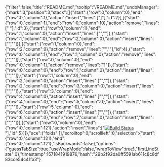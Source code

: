 {"filter":false,"title":"README.md","tooltip":"/README.md","undoManager":{"mark":3,"position":3,"stack":[[{"start":{"row":0,"column":0},"end":{"row":0,"column":1},"action":"insert","lines":["]"],"id":2}],[{"start":{"row":0,"column":1},"end":{"row":0,"column":10},"action":"remove","lines":["         "],"id":3},{"start":{"row":0,"column":1},"end":{"row":1,"column":0},"action":"insert","lines":["",""]},{"start":{"row":1,"column":0},"end":{"row":2,"column":0},"action":"insert","lines":["",""]}],[{"start":{"row":1,"column":0},"end":{"row":2,"column":0},"action":"remove","lines":["",""],"id":4},{"start":{"row":0,"column":1},"end":{"row":1,"column":0},"action":"remove","lines":["",""]},{"start":{"row":0,"column":0},"end":{"row":0,"column":1},"action":"remove","lines":["]"]},{"start":{"row":0,"column":0},"end":{"row":1,"column":0},"action":"insert","lines":["",""]},{"start":{"row":1,"column":0},"end":{"row":2,"column":0},"action":"insert","lines":["",""]},{"start":{"row":2,"column":0},"end":{"row":3,"column":0},"action":"insert","lines":["",""]},{"start":{"row":3,"column":0},"end":{"row":4,"column":0},"action":"insert","lines":["",""]},{"start":{"row":4,"column":0},"end":{"row":5,"column":0},"action":"insert","lines":["",""]},{"start":{"row":5,"column":0},"end":{"row":6,"column":0},"action":"insert","lines":["",""]},{"start":{"row":6,"column":0},"end":{"row":7,"column":0},"action":"insert","lines":["",""]}],[{"start":{"row":0,"column":0},"end":{"row":0,"column":121},"action":"insert","lines":["[![Build Status](https://travis-ci.org/LiamB123/excommerce.svg?branch=master)](https://travis-ci.org/LiamB123/excommerce)"],"id":5}]]},"ace":{"folds":[],"scrolltop":0,"scrollleft":0,"selection":{"start":{"row":0,"column":121},"end":{"row":0,"column":121},"isBackwards":false},"options":{"guessTabSize":true,"useWrapMode":false,"wrapToView":true},"firstLineState":0},"timestamp":1571841919876,"hash":"29b2f92da0ff5591ab611c8c8df83cce54c41fa3"}